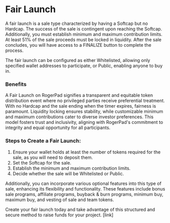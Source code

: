# Fair Launch

A fair launch is a sale type characterized by having a Softcap but no Hardcap. The success of the sale is contingent upon reaching the Softcap. Additionally, you must establish minimum and maximum contribution limits. At least 51% of the sale proceeds must be locked in liquidity. After the sale concludes, you will have access to a FINALIZE button to complete the process.

&#x20;The fair launch can be configured as either Whitelisted, allowing only specified wallet addresses to participate, or Public, enabling anyone to buy in.

### Benefits

A Fair Launch on RogerPad signifies a transparent and equitable token distribution event where no privileged parties receive preferential treatment. With no Hardcap and the sale ending when the timer expires, fairness is paramount. Liquidity locking ensures stability, while customizable minimum and maximum contributions cater to diverse investor preferences. This model fosters trust and inclusivity, aligning with RogerPad's commitment to integrity and equal opportunity for all participants.

### &#x20;Steps to Create a Fair Launch:

1. Ensure your wallet holds at least the number of tokens required for the sale, as you will need to deposit them.
2. Set the Softcap for the sale.
3. Establish the minimum and maximum contribution limits.
4. Decide whether the sale will be Whitelisted or Public.

Additionally, you can incorporate various optional features into this type of sale, enhancing its flexibility and functionality. These features include bonus sale programs, affiliate programs, buyback & burn programs, minimum buy, maximum buy, and vesting of sale and team tokens.

Create your fair launch today and take advantage of this structured and secure method to raise funds for your project. \[link]
